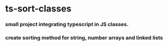 # ts-sort-classes
### small project integrating typescript in JS classes.
### create sorting method for string, number arrays and linked lists
